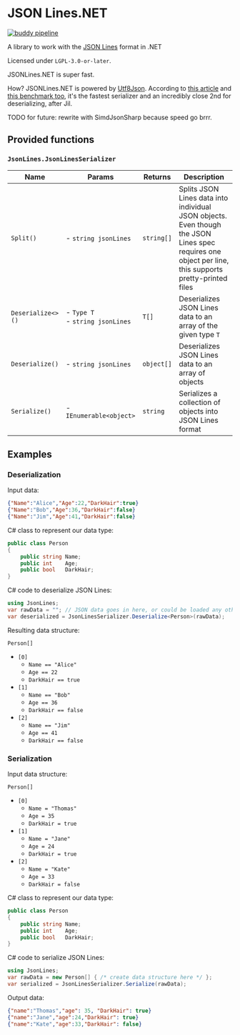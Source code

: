 # JSON Lines.NET

[![buddy pipeline](https://app.buddy.works/cainy-a/jsonlines-net/pipelines/pipeline/320493/badge.svg?token=537b401f436f16f2fb7cc5edefd041f3aa593895b89e70cf2ca999b54ea0fdb8 "buddy pipeline")](https://app.buddy.works/cainy-a/jsonlines-net/pipelines/pipeline/320493)

A library to work with the [JSON Lines](https://jsonlines.org/) format in .NET

Licensed under `LGPL-3.0-or-later`.

JSONLines.NET is super fast.

How? JSONLines.NET is powered by [Utf8Json](https://github.com/neuecc/Utf8Json/).
According to [this article](https://michaelscodingspot.com/the-battle-of-c-to-json-serializers-in-net-core-3/)
and [this benchmark too](https://aloiskraus.wordpress.com/2019/09/29/net-serialization-benchmark-2019-roundup/),
it's the fastest serializer and an incredibly close 2nd for deserializing, after Jil.

TODO for future: rewrite with SimdJsonSharp because speed go brrr.

## Provided functions

### `JsonLines.JsonLinesSerializer`

| Name              | Params                              | Returns    | Description                                                  |
| ----------------- | ----------------------------------- | ---------- | ------------------------------------------------------------ |
| `Split()`         | - `string jsonLines`                | `string[]` | Splits JSON Lines data into individual JSON objects. Even though the JSON Lines spec requires one object per line, this supports pretty-printed files |
| `Deserialize<>()` | - `Type T`<br/>- `string jsonLines` | `T[]`      | Deserializes JSON Lines data to an array of the given type `T` |
| `Deserialize()`   | - `string jsonLines`                | `object[]` | Deserializes JSON Lines data to an array of objects          |
| `Serialize()`     | - `IEnumerable<object>`             | `string`   | Serializes a collection of objects into JSON Lines format    |



## Examples

### Deserialization

Input data:

```json
{"Name":"Alice","Age":22,"DarkHair":true}
{"Name":"Bob","Age":36,"DarkHair":false}
{"Name":"Jim","Age":41,"DarkHair":false}
```

C# class to represent our data type:

```cs
public class Person
{
    public string Name;
    public int    Age;
    public bool   DarkHair;
}
```

C# code to deserialize JSON Lines:

```cs
using JsonLines;
var rawData = ""; // JSON data goes in here, or could be loaded any other way
var deserialized = JsonLinesSerializer.Deserialize<Person>(rawData);
```

Resulting data structure:

`Person[]`

- `[0]`
  - `Name == "Alice"`
  - `Age == 22`
  - `DarkHair == true`
- `[1]`
  - `Name == "Bob"`
  - `Age == 36`
  - `DarkHair == false`
- `[2]`
  - `Name == "Jim"`
  - `Age == 41`
  - `DarkHair == false`

### Serialization

Input data structure:

`Person[]`

- `[0]`
  - `Name = "Thomas"`
  - `Age = 35`
  - `DarkHair = true`
- `[1]`
  - `Name = "Jane"`
  - `Age = 24`
  - `DarkHair = true`
- `[2]`
  - `Name = "Kate"`
  - `Age = 33`
  - `DarkHair = false`

C# class to represent our data type:

```cs
public class Person
{
    public string Name;
    public int    Age;
    public bool   DarkHair;
}
```

C# code to serialize JSON Lines:

```cs
using JsonLines;
var rawData = new Person[] { /* create data structure here */ };
var serialized = JsonLinesSerializer.Serialize(rawData);
```

Output data:

```json
{"name":"Thomas","age": 35, "DarkHair": true}
{"name":"Jane","age":24,"DarkHair": true}
{"name":"Kate","age":33,"DarkHair": false}
```
